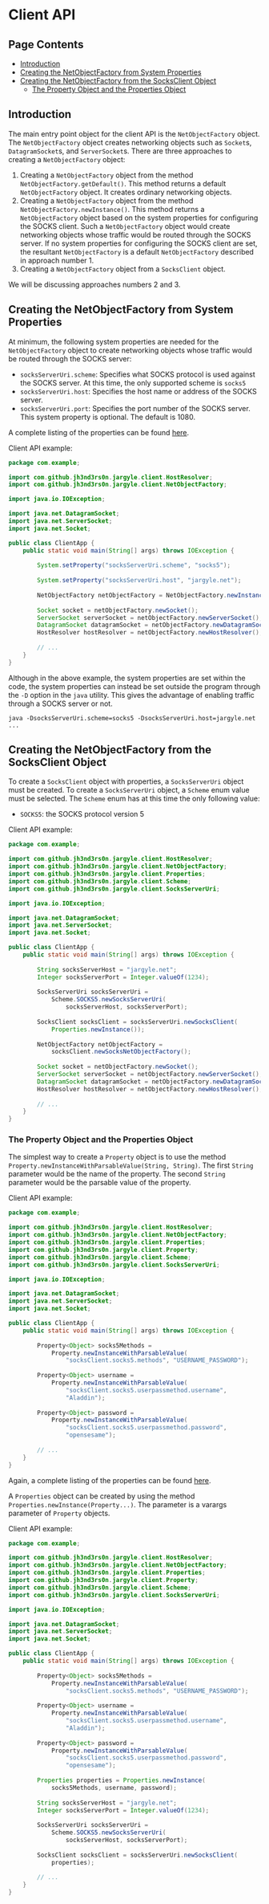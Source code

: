 # Client API

## Page Contents

-   [Introduction](#introduction)
-   [Creating the NetObjectFactory from System Properties](#creating-the-netobjectfactory-from-system-properties)
-   [Creating the NetObjectFactory from the SocksClient Object](#creating-the-netobjectfactory-from-the-socksclient-object)
    -   [The Property Object and the Properties Object](#the-property-object-and-the-properties-object)

## Introduction

The main entry point object for the client API is the `NetObjectFactory` 
object. The `NetObjectFactory` object creates networking objects such as 
`Socket`s, `DatagramSocket`s, and `ServerSocket`s. There are three 
approaches to creating a `NetObjectFactory` object:

1.   Creating a `NetObjectFactory` object from the method 
`NetObjectFactory.getDefault()`. This method returns a default 
`NetObjectFactory` object. It creates ordinary networking objects.
2.   Creating a `NetObjectFactory` object from the method 
`NetObjectFactory.newInstance()`. This method returns a 
`NetObjectFactory` object based on the system properties for configuring the 
SOCKS client. Such a `NetObjectFactory` object would create networking 
objects whose traffic would be routed through the SOCKS server. If no system 
properties for configuring the SOCKS client are set, the resultant 
`NetObjectFactory` is a default `NetObjectFactory` described in approach 
number 1.
3.   Creating a `NetObjectFactory` object from a `SocksClient` object.

We will be discussing approaches numbers 2 and 3.

## Creating the NetObjectFactory from System Properties

At minimum, the following system properties are needed for the 
`NetObjectFactory` object to create networking objects whose traffic would be 
routed through the SOCKS server:

-   `socksServerUri.scheme`: Specifies what SOCKS protocol is used against 
the SOCKS server. At this time, the only supported scheme is `socks5`
-   `socksServerUri.host`: Specifies the host name or address of the SOCKS 
server.
-   `socksServerUri.port`: Specifies the port number of the SOCKS server. 
This system property is optional. The default is 1080.

A complete listing of the properties can be found 
[here](../reference/client-properties.md).

Client API example:

```java
package com.example;

import com.github.jh3nd3rs0n.jargyle.client.HostResolver;
import com.github.jh3nd3rs0n.jargyle.client.NetObjectFactory;

import java.io.IOException;

import java.net.DatagramSocket;
import java.net.ServerSocket;
import java.net.Socket;

public class ClientApp {
    public static void main(String[] args) throws IOException {
        
        System.setProperty("socksServerUri.scheme", "socks5");
        
        System.setProperty("socksServerUri.host", "jargyle.net");
        
        NetObjectFactory netObjectFactory = NetObjectFactory.newInstance();
        
        Socket socket = netObjectFactory.newSocket();
        ServerSocket serverSocket = netObjectFactory.newServerSocket();
        DatagramSocket datagramSocket = netObjectFactory.newDatagramSocket();
        HostResolver hostResolver = netObjectFactory.newHostResolver();
        
        // ...
    }
}
```

Although in the above example, the system properties are set within the code, 
the system properties can instead be set outside the program through the `-D` 
option in the `java` utility. This gives the advantage of enabling traffic 
through a SOCKS server or not.

```text
java -DsocksServerUri.scheme=socks5 -DsocksServerUri.host=jargyle.net ...
```

## Creating the NetObjectFactory from the SocksClient Object

To create a `SocksClient` object with properties, a `SocksServerUri` 
object must be created. To create a `SocksServerUri` object, a `Scheme` 
enum value must be selected. The `Scheme` enum has at this time the only 
following value:

-   `SOCKS5`: the SOCKS protocol version 5

Client API example:

```java
package com.example;

import com.github.jh3nd3rs0n.jargyle.client.HostResolver;
import com.github.jh3nd3rs0n.jargyle.client.NetObjectFactory;
import com.github.jh3nd3rs0n.jargyle.client.Properties;
import com.github.jh3nd3rs0n.jargyle.client.Scheme;
import com.github.jh3nd3rs0n.jargyle.client.SocksServerUri;

import java.io.IOException;

import java.net.DatagramSocket;
import java.net.ServerSocket;
import java.net.Socket;

public class ClientApp {
    public static void main(String[] args) throws IOException {
        
        String socksServerHost = "jargyle.net";
        Integer socksServerPort = Integer.valueOf(1234);
        
        SocksServerUri socksServerUri = 
            Scheme.SOCKS5.newSocksServerUri(
                socksServerHost, socksServerPort);
        
        SocksClient socksClient = socksServerUri.newSocksClient(
            Properties.newInstance());
                
        NetObjectFactory netObjectFactory = 
            socksClient.newSocksNetObjectFactory();
        
        Socket socket = netObjectFactory.newSocket();
        ServerSocket serverSocket = netObjectFactory.newServerSocket();
        DatagramSocket datagramSocket = netObjectFactory.newDatagramSocket();
        HostResolver hostResolver = netObjectFactory.newHostResolver();
        
        // ...
    }
}
```

### The Property Object and the Properties Object

The simplest way to create a `Property` object is to use the method 
`Property.newInstanceWithParsableValue(String, String)`. The first 
`String` parameter would be the name of the property. The second `String` 
parameter would be the parsable value of the property.

Client API example:

```java
package com.example;

import com.github.jh3nd3rs0n.jargyle.client.HostResolver;
import com.github.jh3nd3rs0n.jargyle.client.NetObjectFactory;
import com.github.jh3nd3rs0n.jargyle.client.Properties;
import com.github.jh3nd3rs0n.jargyle.client.Property;
import com.github.jh3nd3rs0n.jargyle.client.Scheme;
import com.github.jh3nd3rs0n.jargyle.client.SocksServerUri;

import java.io.IOException;

import java.net.DatagramSocket;
import java.net.ServerSocket;
import java.net.Socket;

public class ClientApp {
    public static void main(String[] args) throws IOException {
        
        Property<Object> socks5Methods = 
            Property.newInstanceWithParsableValue(
                "socksClient.socks5.methods", "USERNAME_PASSWORD");
                
        Property<Object> username =
            Property.newInstanceWithParsableValue(
                "socksClient.socks5.userpassmethod.username", 
                "Aladdin");
                
        Property<Object> password =
            Property.newInstanceWithParsableValue(
                "socksClient.socks5.userpassmethod.password", 
                "opensesame");
        
        // ...
    }
}
```

Again, a complete listing of the properties can be found 
[here](../reference/client-properties.md).

A `Properties` object can be created by using the method 
`Properties.newInstance(Property...)`. The parameter is a varargs 
parameter of `Property` objects.

Client API example:

```java
package com.example;

import com.github.jh3nd3rs0n.jargyle.client.HostResolver;
import com.github.jh3nd3rs0n.jargyle.client.NetObjectFactory;
import com.github.jh3nd3rs0n.jargyle.client.Properties;
import com.github.jh3nd3rs0n.jargyle.client.Property;
import com.github.jh3nd3rs0n.jargyle.client.Scheme;
import com.github.jh3nd3rs0n.jargyle.client.SocksServerUri;

import java.io.IOException;

import java.net.DatagramSocket;
import java.net.ServerSocket;
import java.net.Socket;

public class ClientApp {
    public static void main(String[] args) throws IOException {
        
        Property<Object> socks5Methods = 
            Property.newInstanceWithParsableValue(
                "socksClient.socks5.methods", "USERNAME_PASSWORD");
                
        Property<Object> username =
            Property.newInstanceWithParsableValue(
                "socksClient.socks5.userpassmethod.username", 
                "Aladdin");
                
        Property<Object> password =
            Property.newInstanceWithParsableValue(
                "socksClient.socks5.userpassmethod.password", 
                "opensesame");
                
        Properties properties = Properties.newInstance(
            socks5Methods, username, password);
        
        String socksServerHost = "jargyle.net";
        Integer socksServerPort = Integer.valueOf(1234);
        
        SocksServerUri socksServerUri = 
            Scheme.SOCKS5.newSocksServerUri(
                socksServerHost, socksServerPort);
        
        SocksClient socksClient = socksServerUri.newSocksClient(
            properties);
        
        // ...
    }
}
```